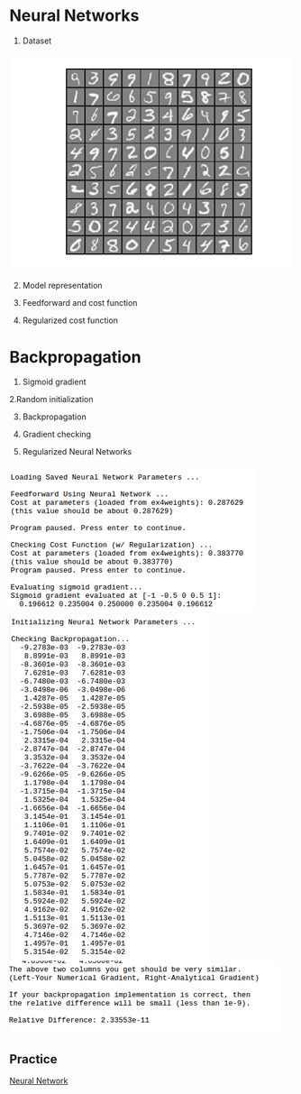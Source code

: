 # Neural Networks

1. Dataset </br>
<img src="https://github.com/LeoZ123/Machine-Learning-Coursera/blob/master/ReadMe/ex4/ex4-1.png">

2. Model representation

3. Feedforward and cost function

4. Regularized cost function



# Backpropagation

1. Sigmoid gradient

2.Random initialization

3. Backpropagation

4. Gradient checking

5. Regularized Neural Networks

<img src="https://github.com/LeoZ123/Machine-Learning-Coursera/blob/master/ReadMe/ex4/ex4-2.png">
<img src="https://github.com/LeoZ123/Machine-Learning-Coursera/blob/master/ReadMe/ex4/ex4-3.png">
<img src="https://github.com/LeoZ123/Machine-Learning-Coursera/blob/master/ReadMe/ex4/ex4-4.png">


## Practice
[Neural Network](https://github.com/LeoZ123/Machine-Learning-Practice/tree/master/Neural_Network)</br>
